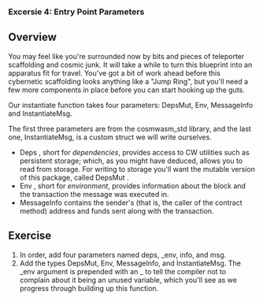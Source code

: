 ### Excersie 4: Entry Point Parameters

## Overview
You may feel like you're surrounded now by bits and pieces of teleporter scaffolding and cosmic junk. It will take a while to turn this blueprint into an apparatus fit for travel. You've got a bit of work ahead before this cybernetic scaffolding looks anything like a "Jump Ring", but you'll need a few more components in place before you can start hooking up the guts.

Our instantiate function takes four parameters: DepsMut, Env, MessageInfo and InstantiateMsg.

The first three parameters are from the cosmwasm_std library, and the last one, InstantiateMsg, is a custom struct we will write ourselves.

- Deps
, short for _dependencies_, provides access to CW utilities such as persistent storage; which, as you might have deduced, allows you to read from storage. For writing to storage you'll want the mutable version of this package, called 
DepsMut
.
- Env
, short for _environment_, provides information about the block and the transaction the message was executed in.
- MessageInfo
 contains the sender's (that is, the caller of the contract method) address and funds sent along with the transaction.

## Exercise
1. In order, add four parameters named deps, _env, info, and msg.
2. Add the types DepsMut, Env, MessageInfo, and InstantiateMsg.
The _env argument is prepended with an _ to tell the compiler not to complain about it being an unused variable, which you'll see as we progress through building up this function.
